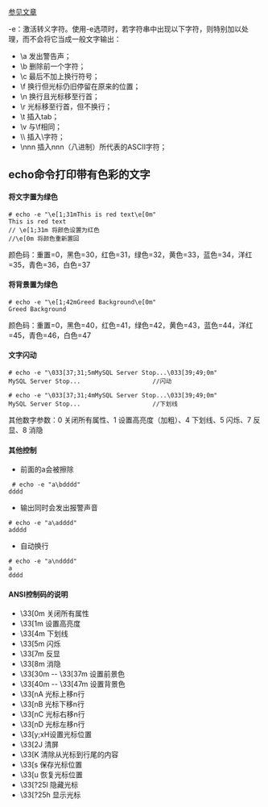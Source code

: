 [参见文章](https://www.cnblogs.com/karl-python/p/9261920.html)

-e：激活转义字符。使用-e选项时，若字符串中出现以下字符，则特别加以处理，而不会将它当成一般文字输出：

- \a 发出警告声；
- \b 删除前一个字符；
- \c 最后不加上换行符号；
- \f 换行但光标仍旧停留在原来的位置；
- \n 换行且光标移至行首；
- \r 光标移至行首，但不换行；
- \t 插入tab；
- \v 与\f相同；
- \\\ 插入\字符；
- \nnn 插入nnn（八进制）所代表的ASCII字符；

## echo命令打印带有色彩的文字
#### 将文字置为绿色
```
# echo -e "\e[1;31mThis is red text\e[0m"
This is red text
// \e[1;31m 将颜色设置为红色
//\e[0m 将颜色重新置回
```
颜色码：重置=0，黑色=30，红色=31，绿色=32，黄色=33，蓝色=34，洋红=35，青色=36，白色=37

#### 将背景置为绿色
```
# echo -e "\e[1;42mGreed Background\e[0m"
Greed Background
```
颜色码：重置=0，黑色=40，红色=41，绿色=42，黄色=43，蓝色=44，洋红=45，青色=46，白色=47

#### 文字闪动

```
# echo -e "\033[37;31;5mMySQL Server Stop...\033[39;49;0m"
MySQL Server Stop...                    //闪动

# echo -e "\033[37;31;4mMySQL Server Stop...\033[39;49;0m"
MySQL Server Stop...                    //下划线
```
其他数字参数：0 关闭所有属性、1 设置高亮度（加粗）、4 下划线、5 闪烁、7 反显、8 消隐

#### 其他控制

- 前面的a会被擦除
```
 # echo -e "a\bdddd"  
dddd
```

- 输出同时会发出报警声音
```
# echo -e "a\adddd"
adddd
```
- 自动换行

```
# echo -e "a\ndddd"
a
dddd
```


#### ANSI控制码的说明 
- \33[0m 关闭所有属性 
- \33[1m 设置高亮度 
- \33[4m 下划线 
- \33[5m 闪烁 
- \33[7m 反显 
- \33[8m 消隐 
- \33[30m -- \33[37m 设置前景色 
- \33[40m -- \33[47m 设置背景色 
- \33[nA 光标上移n行 
- \33[nB 光标下移n行 
- \33[nC 光标右移n行 
- \33[nD 光标左移n行 
- \33[y;xH设置光标位置 
- \33[2J 清屏 
- \33[K 清除从光标到行尾的内容 
- \33[s 保存光标位置 
- \33[u 恢复光标位置 
- \33[?25l 隐藏光标 
- \33[?25h 显示光标
